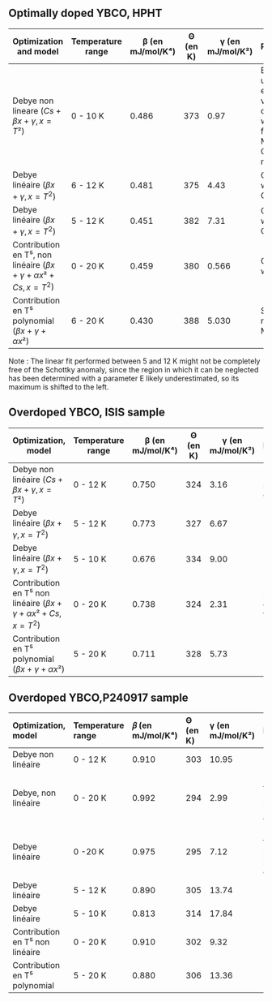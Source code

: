 ## Optimally doped YBCO, HPHT

|  Optimization and model    | Temperature range | β (en mJ/mol/K⁴) | Θ (en K) | γ (en mJ/mol/K²) | Remarques                                        |
|--------------------------|----------------------|------------------|----------|-------------------|--------------------------------------------------|
| Debye non lineare ($Cs + \beta x + \gamma,  x=T²$)  | 0 - 10 K             | 0.486            | 373      | 0.97           | E seems under-estimated, values consistent with those found with Monte Carlo method |
| Debye linéaire  ($\beta x + \gamma,  x=T^2$) | 6 - 12 K             | 0.481            | 375      | 4.43         | Consistent with Monte Carlo|
| Debye linéaire ($\beta x + \gamma,  x=T^2$) | 5 - 12 K             | 0.451            | 382      | 7.31         |  Consistent with Monte Carlo   |
| Contribution en T⁵, non linéaire ($\beta x + \gamma + \alpha x² + Cs,  x=T^2$)  | 0 - 20 K             | 0.459            | 380      | 0.566             | Consistent with MC |
| Contribution en T⁵ polynomial ($\beta x + \gamma + \alpha x²$) | 6 - 20 K            | 0.430            | 388      | 5.030             |  Same results with MC  |

Note : The linear fit performed between 5 and 12 K might not be completely free of the Schottky anomaly, since the region in which it can be neglected has been determined with a parameter E likely underestimated, so its maximum is shifted to the left.

## Overdoped YBCO, ISIS sample

| Optimization, model    | Temperature range | β (en mJ/mol/K⁴) | Θ (en K) | γ (en mJ/mol/K²) | Remarques                                        |
|--------------------------|----------------------|------------------|----------|-------------------|--------------------------------------------------|
| Debye non linéaire ($Cs + \beta x + \gamma,  x=T²$)  | 0 - 12 K             | 0.750            | 324      | 3.16              | E semble sous estimée                            |
| Debye linéaire   ($\beta x + \gamma,  x=T^2$) | 5 - 12 K             | 0.773            | 327      | 6.67              | 
| Debye linéaire   ($\beta x + \gamma,  x=T^2$)| 5 - 10 K             | 0.676            | 334      | 9.00              |                                                  |                                                 |
| Contribution en T⁵ non linéaire ($\beta x + \gamma + \alpha x² + Cs,  x=T^2$)  | 0 - 20 K             | 0.738            | 324      | 2.31              | E et n sont proches de ceux trouvés par Debye …  |
| Contribution en T⁵ polynomial ($\beta x + \gamma + \alpha x²$) | 5 - 20 K             | 0.711            | 328      | 5.73              |                                                  |

## Overdoped YBCO,P240917 sample

| Optimization, model     | Temperature range | 𝛽 (en mJ/mol/K⁴) | Θ (en K) | γ (en mJ/mol/K²) | Remarques                                  |
| :----------------------- | :------------------- | :--------------- | :------- | :--------------- | :----------------------------------------- |
| Debye non linéaire       | 0 - 12 K             | 0.910            | 303      | 10.95            |                                            |
| Debye, non linéaire      | 0 - 20 K             | 0.992            | 294      | 2.99             | Ne fonctionnait pas pour les autres échantillons |
| Debye linéaire           | 0 -20 K              | 0.975            | 295      | 7.12             | Ne fonctionnait pas pour les autres échantillons |
| Debye linéaire           | 5 - 12 K             | 0.890            | 305      | 13.74            |                                            |
| Debye linéaire           | 5 - 10 K             | 0.813            | 314      | 17.84            |                                            |
| Contribution en T⁵ non linéaire    | 0 - 20 K             | 0.910            | 302      | 9.32             |                                            |
| Contribution en T⁵ polynomial      | 5 - 20 K             | 0.880            | 306      | 13.36            |                                            |